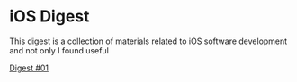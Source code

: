 # iOS Digest

This digest is a collection of materials related to iOS software development and not only I found useful

[Digest #01](https://github.com/jeksys/iOSDigest/blob/master/Digest%20%2301.md)